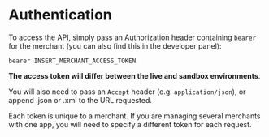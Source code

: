 # Authentication

To access the API, simply pass an Authorization header containing `bearer` for the merchant (you can also find this in the developer panel):

	bearer INSERT_MERCHANT_ACCESS_TOKEN
	
**The access token will differ between the live and sandbox environments**.

You will also need to pass an `Accept` header (e.g. `application/json`), or append .json or .xml to the URL requested.

Each token is unique to a merchant. If you are managing several merchants with one app, you will need to specify a different token for each request.